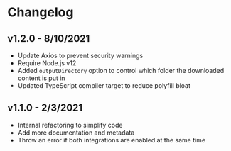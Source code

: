 # Changelog

## v1.2.0 - 8/10/2021

- Update Axios to prevent security warnings
- Require Node.js v12
- Added `outputDirectory` option to control which folder the downloaded content is put in
- Updated TypeScript compiler target to reduce polyfill bloat

## v1.1.0 - 2/3/2021

- Internal refactoring to simplify code
- Add more documentation and metadata
- Throw an error if both integrations are enabled at the same time
